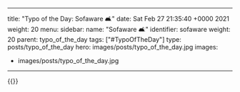 
---
title: "Typo of the Day: Sofaware 🛋️"
date: Sat Feb 27 21:35:40 +0000 2021
weight: 20
menu:
  sidebar:
    name: "Sofaware 🛋️"
    identifier: sofaware
    weight: 20
    parent: typo_of_the_day
tags: ["#TypoOfTheDay"]
type: posts/typo_of_the_day
hero: images/posts/typo_of_the_day.jpg
images:
- images/posts/typo_of_the_day.jpg
---


{{<x user="mariatta" id="1365777647389659136">}}

